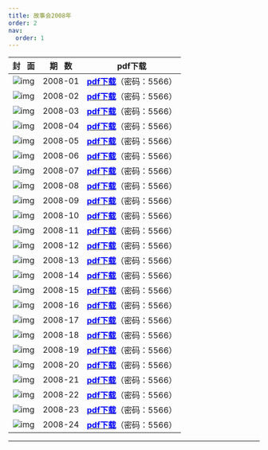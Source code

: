 ```yaml
---
title: 故事会2008年
order: 2
nav:
  order: 1
---
```

| 封   面 | 期   数 |                                                            pdf下载                                                            |
| :-------: | :-------: | :---------------------------------------------------------------------------------------------------------------------------: |
|     ![img](../../../public/images/gushihui/gsh2008/gsh200801.jpg)      |  2008-01  | [<font color="blue">**pdf下载**</font>](https://url97.ctfile.com/f/799297-1457776486-36ffad?p=5566)（密码：5566） |
|     ![img](../../../public/images/gushihui/gsh2008/gsh200802.jpg)      |  2008-02  | [<font color="blue">**pdf下载**</font>](https://url97.ctfile.com/f/799297-1457776513-c49532?p=5566)（密码：5566） |
|     ![img](../../../public/images/gushihui/gsh2008/gsh200803.jpg)      |  2008-03  | [<font color="blue">**pdf下载**</font>](https://url97.ctfile.com/f/799297-1457776561-67869e?p=5566)（密码：5566） |
|     ![img](../../../public/images/gushihui/gsh2008/gsh200804.jpg)      |  2008-04  | [<font color="blue">**pdf下载**</font>](https://url97.ctfile.com/f/799297-1457776579-2828c9?p=5566)（密码：5566） |
|     ![img](../../../public/images/gushihui/gsh2008/gsh200805.jpg)      |  2008-05  | [<font color="blue">**pdf下载**</font>](https://url97.ctfile.com/f/799297-1457776615-4fbe07?p=5566)（密码：5566） |
|     ![img](../../../public/images/gushihui/gsh2008/gsh200806.jpg)      |  2008-06  | [<font color="blue">**pdf下载**</font>](https://url97.ctfile.com/f/799297-1457776648-26f4df?p=5566)（密码：5566） |
|     ![img](../../../public/images/gushihui/gsh2008/gsh200807.jpg)      |  2008-07  | [<font color="blue">**pdf下载**</font>](https://url97.ctfile.com/f/799297-1457776669-ddd4f9?p=5566)（密码：5566） |
|     ![img](../../../public/images/gushihui/gsh2008/gsh200808.jpg)      |  2008-08  | [<font color="blue">**pdf下载**</font>](https://url97.ctfile.com/f/799297-1457776690-64c8f4?p=5566)（密码：5566） |
|     ![img](../../../public/images/gushihui/gsh2008/gsh200809.jpg)      |  2008-09  | [<font color="blue">**pdf下载**</font>](https://url97.ctfile.com/f/799297-1457776726-ed1970?p=5566)（密码：5566） |
|     ![img](../../../public/images/gushihui/gsh2008/gsh200810.jpg)      |  2008-10  | [<font color="blue">**pdf下载**</font>](https://url97.ctfile.com/f/799297-1457776741-855300?p=5566)（密码：5566） |
|     ![img](../../../public/images/gushihui/gsh2008/gsh200811.jpg)      |  2008-11  | [<font color="blue">**pdf下载**</font>](https://url97.ctfile.com/f/799297-1457776759-33afce?p=5566)（密码：5566） |
|     ![img](../../../public/images/gushihui/gsh2008/gsh200812.jpg)      |  2008-12  | [<font color="blue">**pdf下载**</font>](https://url97.ctfile.com/f/799297-1457776771-ffcbca?p=5566)（密码：5566） |
|     ![img](../../../public/images/gushihui/gsh2008/gsh200813.jpg)      |  2008-13  | [<font color="blue">**pdf下载**</font>](https://url97.ctfile.com/f/799297-1457776795-2d5db1?p=5566)（密码：5566） |
|     ![img](../../../public/images/gushihui/gsh2008/gsh200814.jpg)      |  2008-14  | [<font color="blue">**pdf下载**</font>](https://url97.ctfile.com/f/799297-1457776828-bd43c5?p=5566)（密码：5566） |
|     ![img](../../../public/images/gushihui/gsh2008/gsh200815.jpg)      |  2008-15  | [<font color="blue">**pdf下载**</font>](https://url97.ctfile.com/f/799297-1457776843-297036?p=5566)（密码：5566） |
|     ![img](../../../public/images/gushihui/gsh2008/gsh200816.jpg)      |  2008-16  | [<font color="blue">**pdf下载**</font>](https://url97.ctfile.com/f/799297-1457776867-26370e?p=5566)（密码：5566） |
|     ![img](../../../public/images/gushihui/gsh2008/gsh200817.jpg)      |  2008-17  | [<font color="blue">**pdf下载**</font>](https://url97.ctfile.com/f/799297-1457776882-dd736c?p=5566)（密码：5566） |
|     ![img](../../../public/images/gushihui/gsh2008/gsh200818.jpg)      |  2008-18  | [<font color="blue">**pdf下载**</font>](https://url97.ctfile.com/f/799297-1457776912-5314c4?p=5566)（密码：5566） |
|     ![img](../../../public/images/gushihui/gsh2008/gsh200819.jpg)      |  2008-19  | [<font color="blue">**pdf下载**</font>](https://url97.ctfile.com/f/799297-1457776936-65cff6?p=5566)（密码：5566） |
|     ![img](../../../public/images/gushihui/gsh2008/gsh200820.jpg)      |  2008-20  | [<font color="blue">**pdf下载**</font>](https://url97.ctfile.com/f/799297-1457776957-33dc5e?p=5566)（密码：5566） |
|     ![img](../../../public/images/gushihui/gsh2008/gsh200821.jpg)      |  2008-21  | [<font color="blue">**pdf下载**</font>](https://url97.ctfile.com/f/799297-1457776975-baaf32?p=5566)（密码：5566） |
|     ![img](../../../public/images/gushihui/gsh2008/gsh200822.jpg)      |  2008-22  | [<font color="blue">**pdf下载**</font>](https://url97.ctfile.com/f/799297-1457776999-26049b?p=5566)（密码：5566） |
|     ![img](../../../public/images/gushihui/gsh2008/gsh200823.jpg)      |  2008-23  | [<font color="blue">**pdf下载**</font>](https://url97.ctfile.com/f/799297-1457777014-afed1d?p=5566)（密码：5566） |
|     ![img](../../../public/images/gushihui/gsh2008/gsh200824.jpg)      |  2008-24  | [<font color="blue">**pdf下载**</font>](https://url97.ctfile.com/f/799297-1457777038-05087f?p=5566)（密码：5566） |

---
